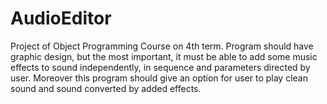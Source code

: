 # AudioEditor
Project of Object Programming Course on 4th term. Program should have graphic design, but the most important, it must be able to add some music effects to sound independently, in sequence and parameters directed by user. Moreover this program should give an option for user to play clean sound and sound converted by added effects.
